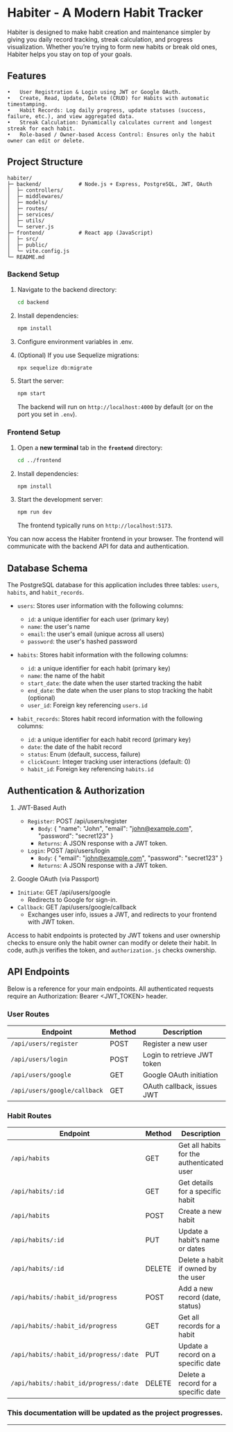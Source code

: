 # Habiter - A Modern Habit Tracker

Habiter is designed to make habit creation and maintenance simpler by giving you daily record tracking, streak calculation, and progress visualization. Whether you’re trying to form new habits or break old ones, Habiter helps you stay on top of your goals.

## Features

	•	User Registration & Login using JWT or Google OAuth.
	•	Create, Read, Update, Delete (CRUD) for Habits with automatic timestamping.
	•	Habit Records: Log daily progress, update statuses (success, failure, etc.), and view aggregated data.
	•	Streak Calculation: Dynamically calculates current and longest streak for each habit.
	•	Role-based / Owner-based Access Control: Ensures only the habit owner can edit or delete.

## Project Structure

```
habiter/
├─ backend/            # Node.js + Express, PostgreSQL, JWT, OAuth
│  ├─ controllers/
│  ├─ middlewares/
│  ├─ models/
│  ├─ routes/
│  ├─ services/
│  ├─ utils/
│  └─ server.js
├─ frontend/           # React app (JavaScript)
│  ├─ src/
│  ├─ public/
│  └─ vite.config.js
└─ README.md
```

### Backend Setup

1. Navigate to the backend directory:
    
    ```bash
    cd backend
    ```
    
2. Install dependencies:
    
    ```bash
    npm install
    ```
    
3. Configure environment variables in .env.

4. (Optional) If you use Sequelize migrations:
    
    ```bash
    npx sequelize db:migrate
    ```
    
5. Start the server:
    
    ```bash
    npm start
    ```
    
    The backend will run on `http://localhost:4000` by default (or on the port you set in `.env`).

### Frontend Setup

1. Open a **new terminal** tab in the **`frontend`** directory:
    
    ```bash
    cd ../frontend
    ```
    
2. Install dependencies:
    
    ```bash
    npm install
    ```
    
3. Start the development server:
    
    ```bash
    npm run dev
    ```
    
    The frontend typically runs on `http://localhost:5173`.

You can now access the Habiter frontend in your browser. The frontend will communicate with the backend API for data and authentication.

## Database Schema

The PostgreSQL database for this application includes three tables: `users`, `habits`, and `habit_records`.

- `users`: Stores user information with the following columns:
  - `id`: a unique identifier for each user (primary key)
  - `name`: the user's name
  - `email`: the user's email (unique across all users)
  - `password`: the user's hashed password

- `habits`: Stores habit information with the following columns:
  - `id`: a unique identifier for each habit (primary key)
  - `name`: the name of the habit
  - `start_date`: the date when the user started tracking the habit
  - `end_date`: the date when the user plans to stop tracking the habit (optional)
  - `user_id`: Foreign key referencing `users.id`

- `habit_records`: Stores habit record information with the following columns:
  - `id`: a unique identifier for each habit record (primary key)
  - `date`: the date of the habit record
  - `status`: Enum (default, success, failure)
  - `clickCount`: Integer tracking user interactions (default: 0)
  - `habit_id`: Foreign key referencing `habits.id`

## Authentication & Authorization
 1. JWT-Based Auth

    - `Register`: POST /api/users/register
      - `Body`: { "name": "John", "email": "john@example.com", "password": "secret123" }
      - `Returns`: A JSON response with a JWT token.
    - `Login`: POST /api/users/login
      - `Body`: { "email": "john@example.com", "password": "secret123" }
      - `Returns`: A JSON response with a JWT token.

 2. Google OAuth (via Passport)

  - `Initiate`: GET /api/users/google
    - Redirects to Google for sign-in.
  - `Callback`: GET /api/users/google/callback
    - Exchanges user info, issues a JWT, and redirects to your frontend with JWT token.

Access to habit endpoints is protected by JWT tokens and user ownership checks to ensure only the habit owner can modify or delete their habit. In code, auth.js verifies the token, and `authorization.js` checks ownership.

## API Endpoints
Below is a reference for your main endpoints. All authenticated requests require an Authorization: Bearer <JWT_TOKEN> header.

### User Routes

|Endpoint|Method|Description|
|---|---|---|
|`/api/users/register`|POST|Register a new user|
|`/api/users/login`|POST|Login to retrieve JWT token|
|`/api/users/google`|GET|Google OAuth initiation|
|`/api/users/google/callback`|GET|OAuth callback, issues JWT|


### Habit Routes

| Endpoint                               | Method | Description                               |
| -------------------------------------- | ------ | ----------------------------------------- |
| `/api/habits`                          | GET    | Get all habits for the authenticated user |
| `/api/habits/:id`                      | GET    | Get details for a specific habit          |
| `/api/habits`                          | POST   | Create a new habit                        |
| `/api/habits/:id`                      | PUT    | Update a habit’s name or dates            |
| `/api/habits/:id`                      | DELETE | Delete a habit if owned by the user       |
| `/api/habits/:habit_id/progress`       | POST   | Add a new record (date, status)           |
| `/api/habits/:habit_id/progress`       | GET    | Get all records for a habit               |
| `/api/habits/:habit_id/progress/:date` | PUT    | Update a record on a specific date        |
| `/api/habits/:habit_id/progress/:date` | DELETE | Delete a record for a specific date       |

### This documentation will be updated as the project progresses.
---